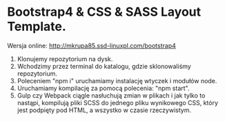 # Bootstrap4 & CSS & SASS Layout Template.

Wersja online: http://mkrupa85.ssd-linuxpl.com/bootstrap4 

1. Klonujemy repozytorium na dysk.
2. Wchodzimy przez terminal do katalogu, gdzie sklonowaliśmy repozytorium.
3. Poleceniem "npm i" uruchamiamy instalację wtyczek i modułów node.
4. Uruchamiamy kompilację za pomocą polecenia: "npm start".
5. Gulp czy Webpack ciągle nasłuchują zmian w plikach i jak tylko to nastąpi, 
   kompilują pliki SCSS do jednego pliku wynikowego CSS, który jest podpięty pod HTML, 
   a wszystko w czasie rzeczywistym.
